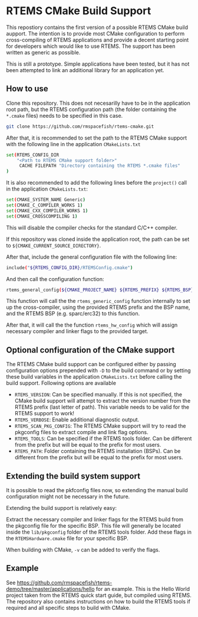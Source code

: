 # RTEMS CMake Build Support

This repostiory contains the first version of a possible RTEMS CMake build aupport. The intention is to provide most CMake configuration to perform cross-compiling of RTEMS applications and provide a decent starting point for developers which would like to use RTEMS. The support has been written as generic as possible.

This is still a prototype. Simple applications have been tested, but it has not been attempted to link an additional library for an application yet.

## How to use

Clone this repository. This does not necesarilly have to be in the application root path, but the RTEMS configuration path (the folder containing the `*.cmake` files) needs to be specified in this case.

```sh
git clone https://github.com/rmspacefish/rtems-cmake.git
```

After that, it is recommended to set the path to the RTEMS CMake support with the 
following line in the application `CMakeLists.txt`

```sh
set(RTEMS_CONFIG_DIR
	"<Path to RTEMS CMake support folder>"
	 CACHE FILEPATH "Directory containing the RTEMS *.cmake files"
)
```

It is also recommended to add the following lines before the `project()` call in
the application `CMakeLists.txt`:

```sh
set(CMAKE_SYSTEM_NAME Generic)
set(CMAKE_C_COMPILER_WORKS 1)
set(CMAKE_CXX_COMPILER_WORKS 1)
set(CMAKE_CROSSCOMPILING 1)
```

This will disable the compiler checks for the standard C/C++ compiler.


If this repository was cloned inside the application root, the path can be 
set to `${CMAKE_CURRENT_SOURCE_DIRECTORY}`.

After that, include the general configuration file with the following line:

```sh
include("${RTEMS_CONFIG_DIR}/RTEMSConfig.cmake")
```

And then call the configuration function:

```sh
rtems_general_config(${CMAKE_PROJECT_NAME} ${RTEMS_PREFIX} ${RTEMS_BSP})
```

This function will call the the `rtems_generic_config` function internally to set up the cross-compiler, using the provided RTEMS prefix and the BSP name,
and the RTEMS BSP (e.g. sparc/erc32) to this function.

After that, it will call the the function `rtems_hw_config` which will assign necessary compiler and linker flags to the provided target.

## Optional configuration of the CMake support

The RTEMS CMake build support can be configured either by passing configuration options prepended with `-D` to the build command or by setting these build variables in the application `CMakeLists.txt` before calling the build support. Following options are available

 - `RTEMS_VERSION`: Can be specified manually. If this is not specified, the CMake build support will attempt to extract the version number from the RTEMS prefix (last letter of path). This variable needs to be valid for the RTEMS support to work!
 - `RTEMS_VERBOSE`: Enable additional diagnostic output.
 - `RTEMS_SCAN_PKG_CONFIG`: The RTEMS CMake support will try to read the pkgconfig files to extract compile and link flag options.
 - `RTEMS_TOOLS`: Can be specified if the RTEMS tools folder. Can be different from the prefix but will be equal to the prefix for most users.
 - `RTEMS_PATH`: Folder containing the RTEMS installation (BSPs). Can be different from the prefix but will be equal to the prefix for most users.

## Extending the build system support

It is possible to read the pkfconfig files now, so extending the manual build configuration might not be necessary in the future.

Extending the build support is relatively easy: 

Extract the necessary compiler and linker flags for the RTEMS build from the pkgconfig file
for the specific BSP. This file will generally be located inside the `lib/pkgconfig` folder of the RTEMS tools folder. Add these flags in the `RTEMSHardware.cmake` file for your specific BSP.

When building with CMake, `-v` can be added to verify the flags.

## Example

See https://github.com/rmspacefish/rtems-demo/tree/master/applications/hello for an example. This is the Hello World project taken from the RTEMS quick start guide,
but compiled using RTEMS. The repository also contains instructions on how to build the RTEMS tools if required and all specific steps to build with CMake.
